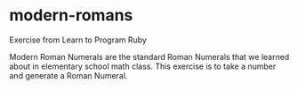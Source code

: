 # modern-romans

Exercise from Learn to Program Ruby

Modern Roman Numerals are the standard Roman Numerals that we learned about in elementary school math class. 
This exercise is to take a number and generate a Roman Numeral.
